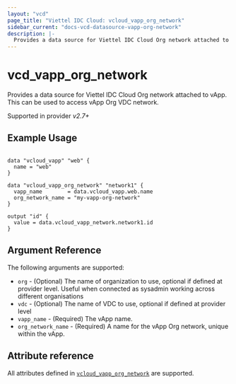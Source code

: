 ```yaml
---
layout: "vcd"
page_title: "Viettel IDC Cloud: vcloud_vapp_org_network"
sidebar_current: "docs-vcd-datasource-vapp-org-network"
description: |-
  Provides a data source for Viettel IDC Cloud Org network attached to vApp. This can be used to access vApp Org network.
---
```


# vcd\_vapp\_org\_network

Provides a data source for Viettel IDC Cloud Org network attached to vApp. This can be used to access vApp Org VDC network.

Supported in provider *v2.7+*

## Example Usage

```hcl

data "vcloud_vapp" "web" {
  name = "web"
}

data "vcloud_vapp_org_network" "network1" {
  vapp_name        = data.vcloud_vapp.web.name
  org_network_name = "my-vapp-org-network"
}

output "id" {
  value = data.vcloud_vapp_network.network1.id
}
```

## Argument Reference

The following arguments are supported:

* `org` - (Optional) The name of organization to use, optional if defined at provider level. Useful when connected as sysadmin working across different organisations
* `vdc` - (Optional) The name of VDC to use, optional if defined at provider level
* `vapp_name` - (Required) The vApp name.
* `org_network_name` - (Required) A name for the vApp Org network, unique within the vApp.

## Attribute reference

All attributes defined in [`vcloud_vapp_org_network`](/providers/terraform-viettelidc/vcloud/latest/docs/resources/vapp_org_network#attribute-reference) are supported.

